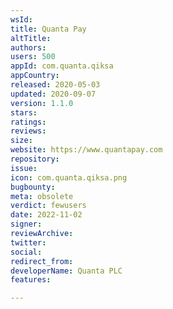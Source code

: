 ```yaml
---
wsId: 
title: Quanta Pay
altTitle: 
authors: 
users: 500
appId: com.quanta.qiksa
appCountry: 
released: 2020-05-03
updated: 2020-09-07
version: 1.1.0
stars: 
ratings: 
reviews: 
size: 
website: https://www.quantapay.com
repository: 
issue: 
icon: com.quanta.qiksa.png
bugbounty: 
meta: obsolete
verdict: fewusers
date: 2022-11-02
signer: 
reviewArchive: 
twitter: 
social: 
redirect_from: 
developerName: Quanta PLC
features: 

---
```


